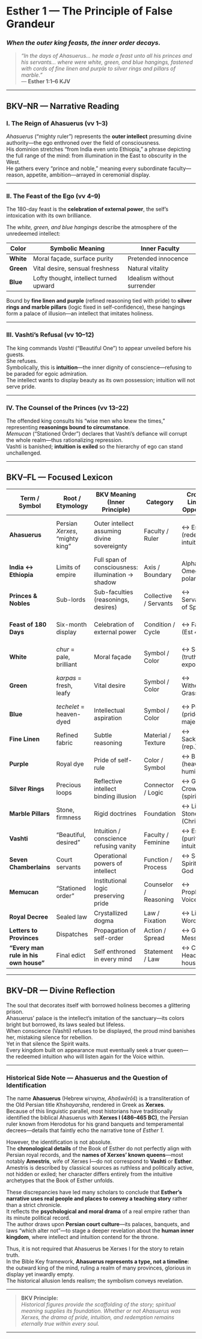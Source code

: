 # Esther 1 — The Principle of False Grandeur
### *When the outer king feasts, the inner order decays.*

> _“In the days of Ahasuerus… he made a feast unto all his princes and his servants… where were white, green, and blue hangings, fastened with cords of fine linen and purple to silver rings and pillars of marble.”_  
> — **Esther 1:1–6 KJV**

---

## **BKV–NR — Narrative Reading**

### **I. The Reign of Ahasuerus (vv 1–3)**
*Ahasuerus* (“mighty ruler”) represents the **outer intellect** presuming divine authority—the ego enthroned over the field of consciousness.  
His dominion stretches “from India even unto Ethiopia,” a phrase depicting the full range of the mind: from illumination in the East to obscurity in the West.  
He gathers every “prince and noble,” meaning every subordinate faculty—reason, appetite, ambition—arrayed in ceremonial display.

---

### **II. The Feast of the Ego (vv 4–9)**
The 180-day feast is the **celebration of external power**, the self’s intoxication with its own brilliance.  

The *white, green, and blue hangings* describe the atmosphere of the unredeemed intellect:

| Color | Symbolic Meaning | Inner Faculty |
|-------|------------------|----------------|
| **White** | Moral façade, surface purity | Pretended innocence |
| **Green** | Vital desire, sensual freshness | Natural vitality |
| **Blue** | Lofty thought, intellect turned upward | Idealism without surrender |

Bound by **fine linen and purple** (refined reasoning tied with pride) to **silver rings and marble pillars** (logic fixed in self-confidence), these hangings form a palace of illusion—an intellect that imitates holiness.

---

### **III. Vashti’s Refusal (vv 10–12)**
The king commands *Vashti* (“Beautiful One”) to appear unveiled before his guests.  
She refuses.  
Symbolically, this is **intuition**—the inner dignity of conscience—refusing to be paraded for egoic admiration.  
The intellect wants to display beauty as its own possession; intuition will not serve pride.

---

### **IV. The Counsel of the Princes (vv 13–22)**
The offended king consults his “wise men who knew the times,” representing **reasonings bound to circumstance**.  
*Memucan* (“Stationed Order”) declares that Vashti’s defiance will corrupt the whole realm—thus rationalizing repression.  
Vashti is banished; **intuition is exiled** so the hierarchy of ego can stand unchallenged.

---

## **BKV–FL — Focused Lexicon**

| Term / Symbol | Root / Etymology | BKV Meaning (Inner Principle) | Category | Cross-Links / Opposites | Notes |
|----------------|------------------|-------------------------------|-----------|--------------------------|-------|
| **Ahasuerus** | Persian *Xerxes*, “mighty king” | Outer intellect assuming divine sovereignty | Faculty / Ruler | ↔ Esther (redeemed intuition) | Reigns over 127 provinces = total mental domain |
| **India ↔ Ethiopia** | Limits of empire | Full span of consciousness: illumination → shadow | Axis / Boundary | Alpha–Omega polarity | Mind’s unredeemed totality |
| **Princes & Nobles** | Sub-lords | Sub-faculties (reasonings, desires) | Collective / Servants | ↔ Servants of Spirit | Cabinet of the ego-mind |
| **Feast of 180 Days** | Six-month display | Celebration of external power | Condition / Cycle | ↔ Fast (Est 4) | Half-illumined, incomplete cycle |
| **White** | *chur* = pale, brilliant | Moral façade | Symbol / Color | ↔ Scarlet (truth exposed) | Appearance of righteousness |
| **Green** | *karpas* = fresh, leafy | Vital desire | Symbol / Color | ↔ Withered Grass | Sensual vitality without discipline |
| **Blue** | *techelet* = heaven-dyed | Intellectual aspiration | Symbol / Color | ↔ Purple (prideful majesty) | Idealism severed from surrender |
| **Fine Linen** | Refined fabric | Subtle reasoning | Material / Texture | ↔ Sackcloth (rep.) | Thought used for display |
| **Purple** | Royal dye | Pride of self-rule | Color / Symbol | ↔ Blue (heavenly humility) | Majesty misused |
| **Silver Rings** | Precious loops | Reflective intellect binding illusion | Connector / Logic | ↔ Golden Crown (spirit rule) | Circular reasoning |
| **Marble Pillars** | Stone, firmness | Rigid doctrines | Foundation | ↔ Living Stone (Christ) | Beauty without life |
| **Vashti** | “Beautiful, desired” | Intuition / conscience refusing vanity | Faculty / Feminine | ↔ Esther (purified intuition) | Dignity in silence |
| **Seven Chamberlains** | Court servants | Operational powers of intellect | Function / Process | ↔ Seven Spirits of God | Energies under egoic command |
| **Memucan** | “Stationed order” | Institutional logic preserving pride | Counselor / Reasoning | ↔ Prophetic Voice | Legalism defending ego |
| **Royal Decree** | Sealed law | Crystallized dogma | Law / Fixation | ↔ Living Word | Rigid thought-form |
| **Letters to Provinces** | Dispatches | Propagation of self-order | Action / Spread | ↔ Gospel Message | Egoic edict to every faculty |
| **“Every man rule in his own house”** | Final edict | Self enthroned in every mind | Statement / Law | ↔ Christ Head of house | Codified self-sovereignty |


---


## **BKV–DR — Divine Reflection**

The soul that decorates itself with borrowed holiness becomes a glittering prison.  
Ahasuerus’ palace is the intellect’s imitation of the sanctuary—its colors bright but borrowed, its laws sealed but lifeless.  
When conscience (Vashti) refuses to be displayed, the proud mind banishes her, mistaking silence for rebellion.  
Yet in that silence the Spirit waits.  
Every kingdom built on appearance must eventually seek a truer queen—the redeemed intuition who will listen again for the Voice within.


---

### **Historical Side Note — Ahasuerus and the Question of Identification**


The name **Ahasuerus** (Hebrew אֲחַשְׁוֵרוֹשׁ, *Aḥašwērōš*) is a transliteration of the Old Persian title *Khshayarsha*, rendered in Greek as **Xerxes**.  
Because of this linguistic parallel, most historians have traditionally identified the biblical Ahasuerus with **Xerxes I (486–465 BC)**, the Persian ruler known from Herodotus for his grand banquets and temperamental decrees—details that faintly echo the narrative tone of *Esther 1*.  

However, the identification is not absolute.  
The **chronological details** of the Book of Esther do not perfectly align with Persian royal records, and the **names of Xerxes’ known queens**—most notably **Amestris**, wife of Xerxes I—do not correspond to **Vashti** or **Esther**.  
Amestris is described by classical sources as ruthless and politically active, not hidden or exiled; her character differs entirely from the intuitive archetypes that the Book of Esther unfolds.

These discrepancies have led many scholars to conclude that **Esther’s narrative uses real people and places to convey a teaching story** rather than a strict chronicle.  
It reflects the **psychological and moral drama** of a real empire rather than its minute political record.  
The author draws upon **Persian court culture**—its palaces, banquets, and laws “which alter not”—to stage a deeper revelation about the **human inner kingdom**, where intellect and intuition contend for the throne.

Thus, it is not required that Ahasuerus be Xerxes I for the story to retain truth.  
In the Bible Key framework, **Ahasuerus represents a type, not a timeline**: the outward king of the mind, ruling a realm of many provinces, glorious in display yet inwardly empty.  
The historical allusion lends realism; the symbolism conveys revelation.

---

> **BKV Principle:**  
> *Historical figures provide the scaffolding of the story; spiritual meaning supplies its foundation.  Whether or not Ahasuerus was Xerxes, the drama of pride, intuition, and redemption remains eternally true within every soul.*

---





